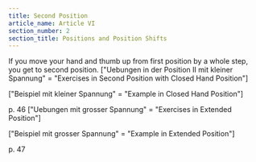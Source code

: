 ```yaml
---
title: Second Position
article_name: Article VI
section_number: 2
section_title: Positions and Position Shifts
---
```


If you move your hand and thumb up from first position by a whole step, you get to second position.
["Uebungen in der Position II mit kleiner Spannung" = "Exercises in Second Position with Closed Hand Position"]

["Beispiel mit kleiner Spannung" = "Example in Closed Hand Position"]
 

p. 46
["Uebungen mit grosser Spannung" = "Exercises in Extended Position"]

["Beispiel mit grosser Spannung" = "Example in Extended Position"]


p. 47
